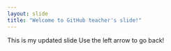 ```yaml
---
layout: slide
title: "Welcome to GitHub teacher's slide!"
---
```

This is my updated slide
Use the left arrow to go back!
